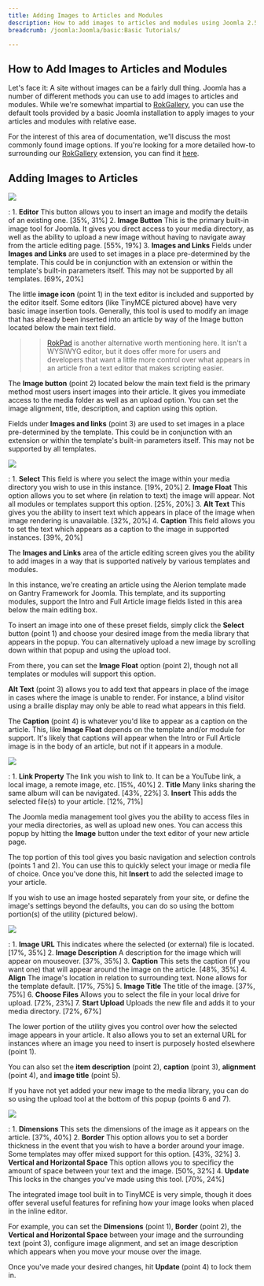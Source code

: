 ```yaml
---
title: Adding Images to Articles and Modules
description: How to add images to articles and modules using Joomla 2.5 and 3.x.
breadcrumb: /joomla:Joomla/basic:Basic Tutorials/

---
```


How to Add Images to Articles and Modules
---------
Let's face it: A site without images can be a fairly dull thing. Joomla has a number of different methods you can use to add images to articles and modules. While we're somewhat impartial to [RokGallery][rokgallery], you can use the default tools provided by a basic Joomla installation to apply images to your articles and modules with relative ease.

For the interest of this area of documentation, we'll discuss the most commonly found image options. If you're looking for a more detailed how-to surrounding our [RokGallery][rokgallery] extension, you can find it [here][rokgallery].

Adding Images to Articles
---------
![][add_image_1]

:   1. **Editor** This button allows you to insert an image and modify the details of an existing one. [35%, 31%]
    2. **Image Button** This is the primary built-in image tool for Joomla. It gives you direct access to your media directory, as well as the ability to upload a new image without having to navigate away from the article editing page. [55%, 19%]
    3. **Images and Links** Fields under **Images and Links** are used to set images in a place pre-determined by the template. This could be in conjunction with an extension or within the template's built-in parameters itself. This may not be supported by all templates. [69%, 20%]

The little **image icon** (point 1) in the text editor is included and supported by the editor itself. Some editors (like TinyMCE pictured above) have very basic image insertion tools. Generally, this tool is used to modify an image that has already been inserted into an article by way of the Image button located below the main text field. 

>> [RokPad][rokpad] is another alternative worth mentioning here. It isn't a WYSIWYG editor, but it does offer more for users and developers that want a little more control over what appears in an article fron a text editor that makes scripting easier.

The **Image button** (point 2) located below the main text field is the primary method most users insert images into their article. It gives you immediate access to the media folder as well as an upload option. You can set the image alignment, title, description, and caption using this option.

Fields under **Images and links** (point 3) are used to set images in a place pre-determined by the template. This could be in conjunction with an extension or within the template's built-in parameters itself. This may not be supported by all templates.

![][add_image_2]

:   1. **Select** This field is where you select the image within your media directory you wish to use in this instance. [19%, 20%]
    2. **Image Float** This option allows you to set where (in relation to text) the image will appear. Not all modules or templates support this option. [25%, 20%]
    3. **Alt Text** This gives you the ability to insert text which appears in place of the image when image rendering is unavailable. [32%, 20%]
    4. **Caption** This field allows you to set the text which appears as a caption to the image in supported instances. [39%, 20%]

The **Images and Links** area of the article editing screen gives you the ability to add images in a way that is supported natively by various templates and modules. 

In this instance, we're creating an article using the Alerion template made on Gantry Framework for Joomla. This template, and its supporting modules, support the Intro and Full Article image fields listed in this area below the main editing box.

To insert an image into one of these preset fields, simply click the **Select** button (point 1) and choose your desired image from the media library that appears in the popup. You can alternatively upload a new image by scrolling down within that popup and using the upload tool.

From there, you can set the **Image Float** option (point 2), though not all templates or modules will support this option.

**Alt Text** (point 3) allows you to add text that appears in place of the image in cases where the image is unable to render. For instance, a blind visitor using a braille display may only be able to read what appears in this field.

The **Caption** (point 4) is whatever you'd like to appear as a caption on the article. This, like **Image Float** depends on the template and/or module for support. It's likely that captions will appear when the Intro or Full Article image is in the body of an article, but not if it appears in a module.

![][add_image_3]

:   1. **Link Property** The link you wish to link to. It can be a YouTube link, a local image, a remote image, etc. [15%, 40%]
    2. **Title** Many links sharing the same album will can be navigated. [43%, 22%]
    3. **Insert** This adds the selected file(s) to your article. [12%, 71%]

The Joomla media management tool gives you the ability to access files in your media directories, as well as upload new ones. You can access this popup by hitting the **Image** button under the text editor of your new article page.

The top portion of this tool gives you basic navigation and selection controls (points 1 and 2). You can use this to quickly select your image or media file of choice. Once you've done this, hit **Insert** to add the selected image to your article.

If you wish to use an image hosted separately from your site, or define the image's settings beyond the defaults, you can do so using the bottom portion(s) of the utility (pictured below).

![][add_image_4]

:   1. **Image URL** This indicates where the selected (or external) file is located. [17%, 35%]
    2. **Image Description** A description for the image which will appear on mouseover. [37%, 35%]
    3. **Caption** This sets the caption (if you want one) that will appear around the image on the article. [48%, 35%]
    4. **Align** The image's location in relation to surrounding text. None allows for the template default. [17%, 75%]
    5. **Image Title**  The title of the image. [37%, 75%]
    6. **Choose Files** Allows you to select the file in your local drive for upload. [72%, 23%]
    7. **Start Upload** Uploads the new file and adds it to your media directory. [72%, 67%]

The lower portion of the utility gives you control over how the selected image appears in your article. It also allows you to set an external URL for instances where an image you need to insert is purposely hosted elsewhere (point 1). 

You can also set the **item description** (point 2), **caption** (point 3), **alignment** (point 4), and **image title** (point 5).

If you have not yet added your new image to the media library, you can do so using the upload tool at the bottom of this popup (points 6 and 7).

![][add_image_5]

:   1. **Dimensions** This sets the dimensions of the image as it appears on the article. [37%, 40%]
    2. **Border** This option allows you to set a border thickness in the event that you wish to have a border around your image. Some templates may offer mixed support for this option. [43%, 32%]
    3. **Vertical and Horizontal Space** This option allows you to specificy the amount of space between your text and the image. [50%, 32%]
    4. **Update** This locks in the changes you've made using this tool. [70%, 24%]

The integrated image tool built in to TinyMCE is very simple, though it does offer several useful features for refining how your image looks when placed in the inline editor.

For example, you can set the **Dimensions** (point 1), **Border** (point 2), the **Vertical and Horizontal Space** between your image and the surrounding text (point 3), configure image alignment, and set an image description which appears when you move your mouse over the image.

Once you've made your desired changes, hit **Update** (point 4) to lock them in.

[add_image_1]: assets/add_image_1.png
[add_image_2]: assets/add_image_2.png
[add_image_3]: assets/add_image_3.png
[add_image_4]: assets/add_image_4.png
[add_image_5]: assets/add_image_5.png
[rokgallery]: ../extensions/rokgallery/
[rokpad]: http://www.rockettheme.com/extensions-joomla/rokpad